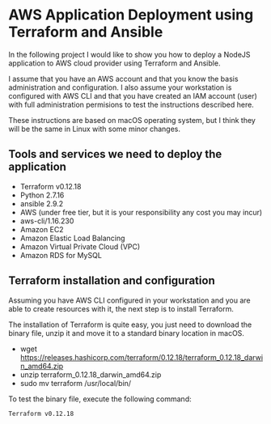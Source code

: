 # AWS Application Deployment using Terraform and Ansible

In the following project I would like to show you how to deploy a NodeJS application to AWS cloud provider using Terraform and Ansible. 

I assume that you have an AWS account and that you know the basis administration and configuration. I also assume your workstation is configured with AWS CLI and that you have created an IAM account (user) with full administration permisions to test the instructions described here.

These instructions are based on macOS operating system, but I think they will be the same in Linux with some minor changes.

## Tools and services we need to deploy the application

- Terraform v0.12.18
- Python 2.7.16
- ansible 2.9.2
- AWS (under free tier, but it is your responsibility any cost you may incur)
- aws-cli/1.16.230
- Amazon EC2
- Amazon Elastic Load Balancing
- Amazon Virtual Private Cloud (VPC)
- Amazon RDS for MySQL

## Terraform installation and configuration

Assuming you have AWS CLI configured in your workstation and you are able to create resources with it, the next step is to install Terraform.

The installation of Terraform is quite easy, you just need to download the binary file, unzip it and move it to a standard binary location in macOS.

- wget https://releases.hashicorp.com/terraform/0.12.18/terraform_0.12.18_darwin_amd64.zip
- unzip terraform_0.12.18_darwin_amd64.zip
- sudo mv terraform /usr/local/bin/

To test the binary file, execute the following command:

```$ terraform
Terraform v0.12.18
````



